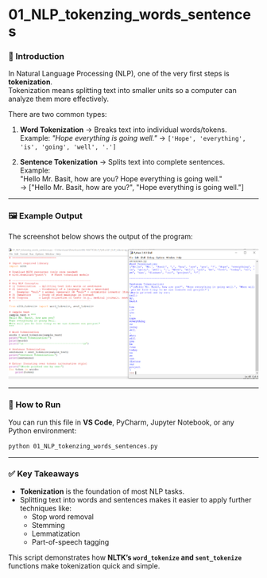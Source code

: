 # 01_NLP_tokenzing_words_sentences

### 📌 Introduction
In Natural Language Processing (NLP), one of the very first steps is **tokenization**.  
Tokenization means splitting text into smaller units so a computer can analyze them more effectively.

There are two common types:
1. **Word Tokenization** → Breaks text into individual words/tokens.  
   Example: *"Hope everything is going well."* → `['Hope', 'everything', 'is', 'going', 'well', '.']`  

2. **Sentence Tokenization** → Splits text into complete sentences.  
   Example:  
   "Hello Mr. Basit, how are you? Hope everything is going well."  
   → ["Hello Mr. Basit, how are you?", "Hope everything is going well."]

---

### 🖼 Example Output
The screenshot below shows the output of the program:

![Tokenization Output](01-tokenzing-words-sentences.PNG)

---

### 🚀 How to Run
You can run this file in **VS Code**, PyCharm, Jupyter Notebook, or any Python environment:

```bash
python 01_NLP_tokenzing_words_sentences.py
```

---

### ✅ Key Takeaways
- **Tokenization** is the foundation of most NLP tasks.  
- Splitting text into words and sentences makes it easier to apply further techniques like:
  - Stop word removal  
  - Stemming  
  - Lemmatization  
  - Part-of-speech tagging  

This script demonstrates how **NLTK’s `word_tokenize` and `sent_tokenize`** functions make tokenization quick and simple.

